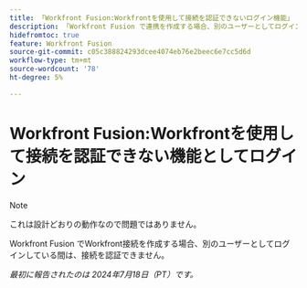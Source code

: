 ```yaml
---
title: 「Workfront Fusion:Workfrontを使用して接続を認証できないログイン機能」
description: 「Workfront Fusion で連携を作成する場合、別のユーザーとしてログインしているユーザーは連携を認証できません。」
hidefromtoc: true
feature: Workfront Fusion
source-git-commit: c05c388824293dcee4074eb76e2beec6e7cc5d6d
workflow-type: tm+mt
source-wordcount: '78'
ht-degree: 5%

---
```



# Workfront Fusion:Workfrontを使用して接続を認証できない機能としてログイン

>[!NOTE]
>
>これは設計どおりの動作なので問題ではありません。

Workfront Fusion でWorkfront接続を作成する場合、別のユーザーとしてログインしている間は、接続を認証できません。

_最初に報告されたのは 2024年7月18日（PT）です。_
